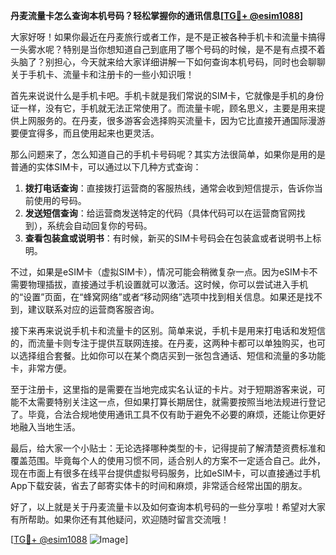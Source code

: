 **丹麦流量卡怎么查询本机号码？轻松掌握你的通讯信息[[TG💪+ @esim1088](https://t.me/s/esim1088)]**

大家好呀！如果你最近在丹麦旅行或者工作，是不是正被各种手机卡和流量卡搞得一头雾水呢？特别是当你想知道自己到底用了哪个号码的时候，是不是有点摸不着头脑了？别担心，今天就来给大家详细讲解一下如何查询本机号码，同时也会聊聊关于手机卡、流量卡和注册卡的一些小知识哦！

首先来说说什么是手机卡吧。手机卡就是我们常说的SIM卡，它就像是手机的身份证一样，没有它，手机就无法正常使用了。而流量卡呢，顾名思义，主要是用来提供上网服务的。在丹麦，很多游客会选择购买流量卡，因为它比直接开通国际漫游要便宜得多，而且使用起来也更灵活。

那么问题来了，怎么知道自己的手机卡号码呢？其实方法很简单，如果你是用的是普通的实体SIM卡，可以通过以下几种方式查询：

1. **拨打电话查询**：直接拨打运营商的客服热线，通常会收到短信提示，告诉你当前使用的号码。
2. **发送短信查询**：给运营商发送特定的代码（具体代码可以在运营商官网找到），系统会自动回复你的号码。
3. **查看包装盒或说明书**：有时候，新买的SIM卡号码会在包装盒或者说明书上标明。

不过，如果是eSIM卡（虚拟SIM卡），情况可能会稍微复杂一点。因为eSIM卡不需要物理插拔，直接通过手机设置就可以激活。这时候，你可以尝试进入手机的“设置”页面，在“蜂窝网络”或者“移动网络”选项中找到相关信息。如果还是找不到，建议联系对应的运营商客服咨询。

接下来再来说说手机卡和流量卡的区别。简单来说，手机卡是用来打电话和发短信的，而流量卡则专注于提供互联网连接。在丹麦，这两种卡都可以单独购买，也可以选择组合套餐。比如你可以在某个商店买到一张包含通话、短信和流量的多功能卡，非常方便。

至于注册卡，这里指的是需要在当地完成实名认证的卡片。对于短期游客来说，可能不太需要特别关注这一点，但如果打算长期居住，就需要按照当地法规进行登记了。毕竟，合法合规地使用通讯工具不仅有助于避免不必要的麻烦，还能让你更好地融入当地生活。

最后，给大家一个小贴士：无论选择哪种类型的卡，记得提前了解清楚资费标准和覆盖范围。毕竟每个人的使用习惯不同，适合别人的方案不一定适合自己。此外，现在市面上有很多在线平台提供虚拟号码服务，比如eSIM卡，可以直接通过手机App下载安装，省去了邮寄实体卡的时间和麻烦，非常适合经常出国的朋友。

好了，以上就是关于丹麦流量卡以及如何查询本机号码的一些分享啦！希望对大家有所帮助。如果你还有其他疑问，欢迎随时留言交流哦！

[[TG💪+ @esim1088](https://t.me/s/esim1088) ![Image](https://i.postimg.cc/4NQfJmqS/Snipaste-2025-05-13-00-14-12.png)]